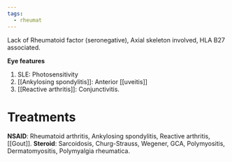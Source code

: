 ```yaml
---
tags:
  - rheumat
---
```

Lack of Rheumatoid factor (seronegative), Axial skeleton involved, HLA B27 associated.

**Eye features**
1. SLE: Photosensitivity
2. [[Ankylosing spondylitis]]: Anterior [[uveitis]]
3. [[Reactive arthritis]]: Conjunctivitis.
# Treatments
**NSAID**: Rheumatoid arthritis, Ankylosing spondylitis, Reactive arthritis, [[Gout]].
**Steroid**: Sarcoidosis, Churg-Strauss, Wegener, GCA, Polymyositis, Dermatomyositis, Polymyalgia rheumatica.

